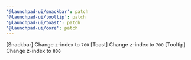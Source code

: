 ```yaml
---
'@launchpad-ui/snackbar': patch
'@launchpad-ui/tooltip': patch
'@launchpad-ui/toast': patch
'@launchpad-ui/core': patch
---
```


[Snackbar] Change z-index to `700`
[Toast] Change z-index to `700`
[Tooltip] Change z-index to `800`
